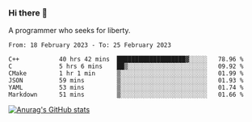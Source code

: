 ### Hi there 👋

<!--
**shejialuo/shejialuo** is a ✨ _special_ ✨ repository because its `README.md` (this file) appears on your GitHub profile.

Here are some ideas to get you started:

- 🔭 I’m currently working on ...
- 🌱 I’m currently learning ...
- 👯 I’m looking to collaborate on ...
- 🤔 I’m looking for help with ...
- 💬 Ask me about ...
- 📫 How to reach me: ...
- 😄 Pronouns: ...
- ⚡ Fun fact: ...
-->

A programmer who seeks for liberty.

<!--START_SECTION:waka-->

```text
From: 18 February 2023 - To: 25 February 2023

C++           40 hrs 42 mins  ███████████████████▓░░░░░   78.96 %
C             5 hrs 6 mins    ██▒░░░░░░░░░░░░░░░░░░░░░░   09.92 %
CMake         1 hr 1 min      ▒░░░░░░░░░░░░░░░░░░░░░░░░   01.99 %
JSON          59 mins         ▒░░░░░░░░░░░░░░░░░░░░░░░░   01.93 %
YAML          53 mins         ▒░░░░░░░░░░░░░░░░░░░░░░░░   01.74 %
Markdown      51 mins         ▒░░░░░░░░░░░░░░░░░░░░░░░░   01.66 %
```

<!--END_SECTION:waka-->

[![Anurag's GitHub stats](https://github-readme-stats.vercel.app/api?username=shejialuo&show_icons=true&theme=dracula)](https://github.com/anuraghazra/github-readme-stats)
